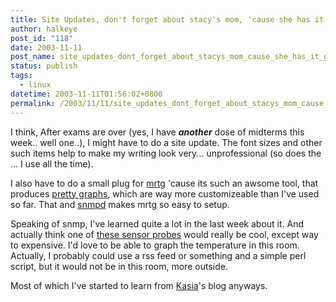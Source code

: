 ```yaml
---
title: Site Updates, don't forget about stacy's mom, 'cause she has it going on.
author: halkeye
post_id: "118"
date: 2003-11-11
post_name: site_updates_dont_forget_about_stacys_mom_cause_she_has_it_going
status: publish
tags:
  - linux
datetime: 2003-11-11T01:56:02+0800
permalink: /2003/11/11/site_updates_dont_forget_about_stacys_mom_cause_she_has_it_going/index.html
---
```


I think, After exams are over (yes, I have ***another*** dose of midterms this week.. well one..), I might have to do a site update. The font sizes and other such items help to make my writing look very... unprofessional (so does the ... I use all the time).

I also have to do a small plug for [mrtg](https://www.mrtg.org/) 'cause its such an awsome tool, that produces [pretty graphs](https://www.halkeye.net/mrtg/), which are way more customizeable than I've used so far. That and [snmpd](https://www.net-snmp.org/) makes mrtg so easy to setup.

Speaking of snmp, I've learned quite a lot in the last week about it. And actually think one of [these sensor probes](https://www.javica.com/company/sensorprobe.html) would really be cool, except way to expensive. I'd love to be able to graph the temperature in this room. Actually, I probably could use a rss feed or something and a simple perl script, but it would not be in this room, more outside.

Most of which I've started to learn from [Kasia](https://www.unix-girl.com/blog)'s blog anyways.
